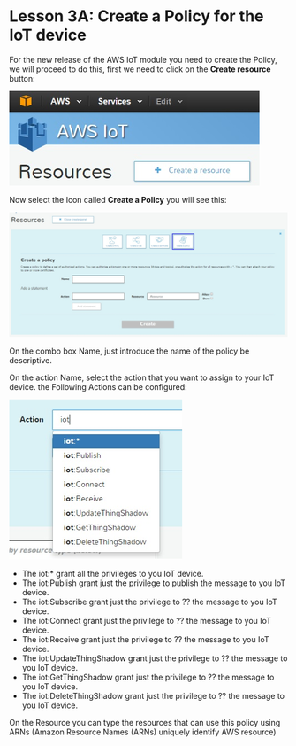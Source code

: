 # Lesson 3A: Create a Policy for the IoT device

For the new release of the AWS IoT module you need to create the Policy, we will proceed to do this, first we need to click on the **Create resource** button:

![](66.jpg)

Now select the Icon called **Create a  Policy** you will see this:

![](67.jpg)



On the combo box Name, just introduce the name of the policy be descriptive.

On the action Name, select the action that you want to assign to your IoT device. the Following Actions can be configured:

![](68.jpg)

* The iot:* grant all the privileges to you IoT device.
* The iot:Publish grant just the privilege to publish the message to you IoT device.
* The iot:Subscribe grant just the privilege to ?? the message to you IoT device.
* The iot:Connect grant just the privilege to ?? the message to you IoT device.
* The iot:Receive grant just the privilege to ?? the message to you IoT device.
* The iot:UpdateThingShadow grant just the privilege to ?? the message to you IoT device.
* The iot:GetThingShadow grant just the privilege to ?? the message to you IoT device.
* The iot:DeleteThingShadow grant just the privilege to ?? the message to you IoT device.

 
On the Resource you can type the resources that can use this policy using ARNs (Amazon Resource Names (ARNs) uniquely identify AWS resource) 
